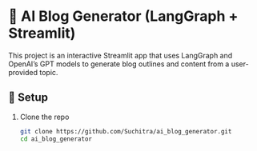 # 🧠 AI Blog Generator (LangGraph + Streamlit)

This project is an interactive Streamlit app that uses LangGraph and OpenAI’s GPT models to generate blog outlines and content from a user-provided topic.

## 🚀 Setup

1. Clone the repo  
   ```bash
   git clone https://github.com/Suchitra/ai_blog_generator.git
   cd ai_blog_generator
